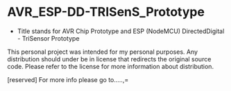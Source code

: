 # AVR_ESP-DD-TRISenS_Prototype

- Title stands for AVR Chip Prototype and ESP (NodeMCU) DirectedDigital - TriSensor Prototype

This personal project was intended for my personal purposes. Any distribution should under be in license that redirects the original source code. Please refer to the license for more information about distribution.

[reserved] For more info please go to.....,=


